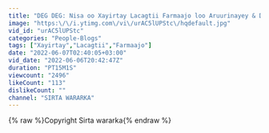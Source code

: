 ```yaml
---
title: "DEG DEG: Nisa oo Xayirtay Lacagtii Farmaajo loo Aruurinayey & Dagaalka Cusub ee Xasan Shiikh+Xiisad"
image: "https:\/\/i.ytimg.com\/vi\/urAC5lUPStc\/hqdefault.jpg"
vid_id: "urAC5lUPStc"
categories: "People-Blogs"
tags: ["Xayirtay","Lacagtii","Farmaajo"]
date: "2022-06-07T02:40:05+03:00"
vid_date: "2022-06-06T20:42:47Z"
duration: "PT15M1S"
viewcount: "2496"
likeCount: "113"
dislikeCount: ""
channel: "SIRTA WARARKA"
---
```

{% raw %}Copyright Sirta wararka{% endraw %}
